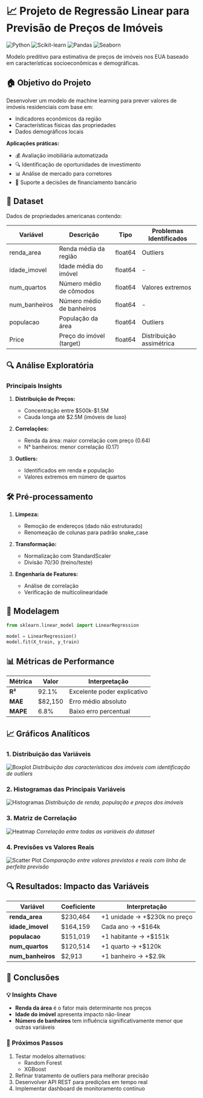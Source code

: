 # 📈 Projeto de Regressão Linear para Previsão de Preços de Imóveis

![Python](https://img.shields.io/badge/Python-3.8%2B-blue)
![Scikit-learn](https://img.shields.io/badge/Scikit--learn-1.0.2-orange)
![Pandas](https://img.shields.io/badge/Pandas-1.4.0-red)
![Seaborn](https://img.shields.io/badge/Seaborn-0.11.2-lightgrey)

Modelo preditivo para estimativa de preços de imóveis nos EUA baseado em características socioeconômicas e demográficas.

## 🏠 Objetivo do Projeto

Desenvolver um modelo de machine learning para prever valores de imóveis residenciais com base em:
- Indicadores econômicos da região
- Características físicas das propriedades
- Dados demográficos locais

**Aplicações práticas:**
- 💰 Avaliação imobiliária automatizada
- 🔍 Identificação de oportunidades de investimento
- 📊 Análise de mercado para corretores
- 🏦 Suporte a decisões de financiamento bancário

## 📁 Dataset

Dados de propriedades americanas contendo:

| Variável | Descrição | Tipo | Problemas Identificados |
|----------|-----------|------|-------------------------|
| renda_area | Renda média da região | float64 | Outliers |
| idade_imovel | Idade média do imóvel | float64 | - |
| num_quartos | Número médio de cômodos | float64 | Valores extremos |
| num_banheiros | Número médio de banheiros | float64 | - |
| populacao | População da área | float64 | Outliers |
| Price | Preço do imóvel (target) | float64 | Distribuição assimétrica |

## 🔍 Análise Exploratória

### Principais Insights

1. **Distribuição de Preços:**
   - Concentração entre \$500k-\$1.5M
   - Cauda longa até \$2.5M (imóveis de luxo)

2. **Correlações:**
   - Renda da área: maior correlação com preço (0.64)
   - N° banheiros: menor correlação (0.17)

3. **Outliers:**
   - Identificados em renda e população
   - Valores extremos em número de quartos

## 🛠️ Pré-processamento

1. **Limpeza:**
   - Remoção de endereços (dado não estruturado)
   - Renomeação de colunas para padrão snake_case

2. **Transformação:**
   - Normalização com StandardScaler
   - Divisão 70/30 (treino/teste)

3. **Engenharia de Features:**
   - Análise de correlação
   - Verificação de multicolinearidade

## 🤖 Modelagem

```python
from sklearn.linear_model import LinearRegression

model = LinearRegression()
model.fit(X_train, y_train)
```
## 📊 Métricas de Performance

| Métrica       | Valor     | Interpretação                     |
|---------------|-----------|-----------------------------------|
| **R²**        | 92.1%     | Excelente poder explicativo       |
| **MAE**       | $82,150   | Erro médio absoluto               |
| **MAPE**      | 6.8%      | Baixo erro percentual             |

## 📈 Gráficos Analíticos

### 1. Distribuição das Variáveis
![Boxplot](https://github.com/maxMitsuya/analise_mercado_imoveis/blob/main/boxplot.png)
*Distribuição das características dos imóveis com identificação de outliers*

### 2. Histogramas das Principais Variáveis
![Histogramas](https://github.com/maxMitsuya/analise_mercado_imoveis/blob/main/histograma.png)
*Distribuição de renda, população e preços dos imóveis*

### 3. Matriz de Correlação
![Heatmap](https://github.com/maxMitsuya/analise_mercado_imoveis/blob/main/heatmap.png)
*Correlação entre todas as variáveis do dataset*

### 4. Previsões vs Valores Reais
![Scatter Plot](https://github.com/maxMitsuya/analise_mercado_imoveis/blob/main/resultado_previsao.png)
*Comparação entre valores previstos e reais com linha de perfeita previsão*

## 🔍 Resultados: Impacto das Variáveis

| Variável        | Coeficiente | Interpretação                     |
|-----------------|-------------|-----------------------------------|
| **renda_area**  | $230,464    | +1 unidade → +$230k no preço      |
| **idade_imovel**| $164,159    | Cada ano → +$164k                 |
| **populacao**   | $151,019    | +1 habitante → +$151k             |
| **num_quartos** | $120,514    | +1 quarto → +$120k                |
| **num_banheiros**| $2,913     | +1 banheiro → +$2.9k              |

## 📌 Conclusões

### 💡 Insights Chave
- **Renda da área** é o fator mais determinante nos preços
- **Idade do imóvel** apresenta impacto não-linear
- **Número de banheiros** tem influência significativamente menor que outras variáveis

### 🚀 Próximos Passos
1. Testar modelos alternativos:
   - Random Forest
   - XGBoost
2. Refinar tratamento de outliers para melhorar precisão
3. Desenvolver API REST para predições em tempo real
4. Implementar dashboard de monitoramento contínuo
